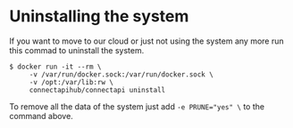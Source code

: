 # Uninstalling the system

If you want to move to our cloud or just not using the system any more run this commad to uninstall the system.

```console
$ docker run -it --rm \
	 -v /var/run/docker.sock:/var/run/docker.sock \
	 -v /opt:/var/lib:rw \
	 connectapihub/connectapi uninstall
```

To remove all the data of the system just add ```-e PRUNE="yes" \``` to the command above.